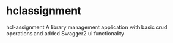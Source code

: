 # hclassignment
hcl-assignment
A library management application with basic crud operations and added Swagger2 ui functionality
